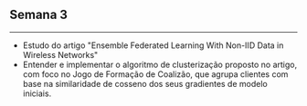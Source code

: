 ## Semana 3
---

* Estudo do artigo "Ensemble Federated Learning With Non-IID Data in Wireless Networks"
* Entender e implementar o algoritmo de clusterização proposto no artigo, com foco no Jogo de Formação de Coalizão, que agrupa clientes com base na similaridade de cosseno dos seus gradientes de modelo iniciais.


